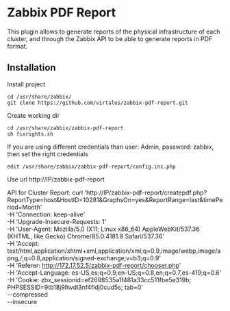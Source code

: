 # Zabbix PDF Report

This plugin allows to generate reports of the physical infrastructure of each cluster, and through the Zabbix API to be able to generate reports in PDF format.

## Installation

Install project
```
cd /usr/share/zabbix/
git clone https://github.com/virtalus/zabbix-pdf-report.git
```

Create working dir
```
cd /usr/share/zabbix/zabbix-pdf-report
sh fixrights.sh
```

If you are using different credentials than user: Admin, password: zabbix, then set the right credentials
```
edit /usr/share/zabbix/zabbix-pdf-report/config.inc.php
```

Use url http://IP/zabbix-pdf-report

API for Cluster Report:
curl 'http://IP/zabbix-pdf-report/createpdf.php?ReportType=host&HostID=10281&GraphsOn=yes&ReportRange=last&timePeriod=Month' \
  -H 'Connection: keep-alive' \
  -H 'Upgrade-Insecure-Requests: 1' \
  -H 'User-Agent: Mozilla/5.0 (X11; Linux x86_64) AppleWebKit/537.36 (KHTML, like Gecko) Chrome/85.0.4181.8 Safari/537.36' \
  -H 'Accept: text/html,application/xhtml+xml,application/xml;q=0.9,image/webp,image/apng,*/*;q=0.8,application/signed-exchange;v=b3;q=0.9' \
  -H 'Referer: http://172.17.52.5/zabbix-pdf-report/chooser.php' \
  -H 'Accept-Language: es-US,es;q=0.9,en-US;q=0.8,en;q=0.7,es-419;q=0.6' \
  -H 'Cookie: zbx_sessionid=ef2698535a1f481a33cc511fbe5e319b; PHPSESSID=9tb18j9lhvdl3nf4fldj0cud5s; tab=0' \
  --compressed \
  --insecure
